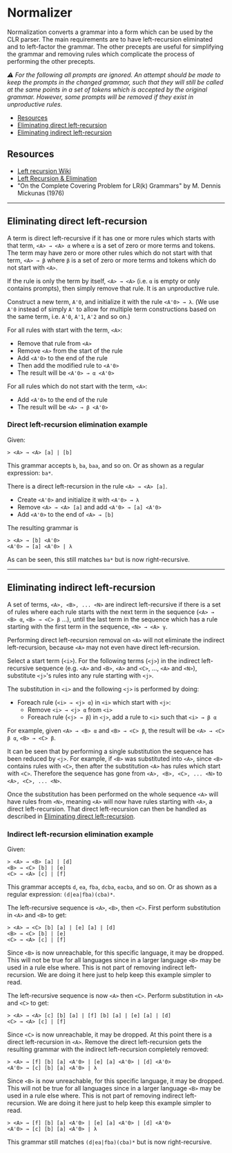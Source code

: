 ﻿# Normalizer

Normalization converts a grammar into a form which can be used by the CLR parser.
The main requirements are to have left-recursion eliminated and to left-factor the grammar.
The other precepts are useful for simplifying the grammar and removing rules which
complicate the process of performing the other precepts.

_:warning: For the following all prompts are ignored. An attempt should be made to
keep the prompts in the changed grammar,
such that they will still be called at the same points in a set of tokens which
is accepted by the original grammar.
However, some prompts will be removed if they exist in unproductive rules._

- [Resources](#resources)
- [Eliminating direct left-recursion](#eliminating-direct-left-recursion)
- [Eliminating indirect left-recursion](#eliminating-indirect-left-recursion)

## Resources

- [Left recursion Wiki](https://handwiki.org/wiki/Left_recursion)
- [Left Recursion & Elimination](https://www.gatevidyalay.com/left-recursion-left-recursion-elimination/)
- "On the Complete Covering Problem for LR(k) Grammars" by M. Dennis Mickunas (1976)

---

## Eliminating direct left-recursion

A term is direct left-recursive if it has one or more rules which starts with that term,
`<A> → <A> α` where `α` is a set of zero or more terms and tokens.
The term may have zero or more other rules which do not start with that term,
`<A> → β` where `β` is a set of zero or more terms and tokens which do not start with `<A>`.

If the rule is only the term by itself, `<A> → <A>` (i.e. `α` is empty or only contains prompts),
then simply remove that rule. It is an unproductive rule.

Construct a new term, `A'0`, and initialize it with the rule `<A'0> → λ`.
(We use `A'0` instead of simply `A'` to allow for multiple term constructions
based on the same term, i.e. `A'0`, `A'1`, `A'2` and so on.)

For all rules with start with the term, `<A>`:

- Remove that rule from `<A>`
- Remove `<A>` from the start of the rule
- Add `<A'0>` to the end of the rule
- Then add the modified rule to `<A'0>`
- The result will be `<A'0> → α <A'0>`

For all rules which do not start with the term, `<A>`:

- Add `<A'0>` to the end of the rule
- The result will be `<A> → β <A'0>`

### Direct left-recursion elimination example

Given:

```plain
> <A> → <A> [a] | [b]
```

This grammar accepts `b`, `ba`, `baa`, and so on.
Or as shown as a regular expression: `ba*`.

There is a direct left-recursion in the rule `<A> → <A> [a]`.

- Create `<A'0>` and initialize it with `<A'0> → λ`
- Remove `<A> → <A> [a]` and add `<A'0> → [a] <A'0>`
- Add `<A'0>` to the end of `<A> → [b]`

The resulting grammar is

```plain
> <A> → [b] <A'0>
<A'0> → [a] <A'0> | λ
```

As can be seen, this still matches `ba*` but is now right-recursive.

---

## Eliminating indirect left-recursion

A set of terms, `<A>, <B>, ... <N>` are indirect left-recursive if there is a set of rules where
each rule starts with the next term in the sequence (`<A> → <B> α`, `<B> → <C> β` ...),
until the last term in the sequence which has a rule starting with the first term in the sequence,
`<N> → <A> γ`.

Performing direct left-recursion removal on `<A>` will not eliminate the indirect left-recursion,
because `<A>` may not even have direct left-recursion.

Select a start term (`<i>`). For the following terms (`<j>`) in the indirect left-recursive sequence
(e.g. `<A>` and `<B>`, `<A>` and `<C>`, ..., `<A>` and `<N>`),
substitute `<j>`'s rules into any rule starting with `<j>`.

The substitution in `<i>` and the following `<j>` is performed by doing:

- Foreach rule (`<i> → <j> α`) in `<i>` which start with `<j>`:
  - Remove `<i> → <j> α` from `<i>`
  - Foreach rule (`<j> → β`) in `<j>`, add a rule to `<i>` such that `<i> → β α`

For example, given `<A> → <B> α` and `<B> → <C> β`, the result will be `<A> → <C> β α`, `<B> → <C> β`.

It can be seen that by performing a single substitution the sequence has been reduced by `<j>`.
For example, if `<B>` was substituted into `<A>`, since `<B>` contains rules with `<C>`,
then after the substitution `<A>` has rules which start with `<C>`.
Therefore the sequence has gone from `<A>, <B>, <C>, ... <N>` to `<A>, <C>, ... <N>`.

Once the substitution has been performed on the whole sequence `<A>` will have rules from `<N>`,
meaning `<A>` will now have rules starting with `<A>`, a direct left-recursion.
That direct left-recursion can then be handled as described
in [Eliminating direct left-recursion](#eliminating-direct-left-recursion).

### Indirect left-recursion elimination example

Given:

```plain
> <A> → <B> [a] | [d]
<B> → <C> [b] | [e]
<C> → <A> [c] | [f]
```

This grammar accepts `d`, `ea`, `fba`, `dcba`, `eacba`, and so on.
Or as shown as a regular expression: `(d|ea|fba)(cba)*`.

The left-recursive sequence is `<A>`, `<B>`, then `<C>`.
First perform substitution in `<A>` and `<B>` to get:

```plain
> <A> → <C> [b] [a] | [e] [a] | [d]
<B> → <C> [b] | [e]
<C> → <A> [c] | [f]
```

Since `<B>` is now unreachable, for this specific language, it may be dropped.
This will not be true for all languages since in a larger language `<B>`
may be used in a rule else where. This is not part of removing indirect left-recursion.
We are doing it here just to help keep this example simpler to read.

The left-recursive sequence is now `<A>` then `<C>`.
Perform substitution in `<A>` and `<C>` to get:

```plain
> <A> → <A> [c] [b] [a] | [f] [b] [a] | [e] [a] | [d]
<C> → <A> [c] | [f]
```

Since `<C>` is now unreachable, it may be dropped.
At this point there is a direct left-recursion in `<A>`.
Remove the direct left-recursion gets the resulting grammar
with the indirect left-recursion completely removed:

```plain
> <A> → [f] [b] [a] <A'0> | [e] [a] <A'0> | [d] <A'0>
<A'0> → [c] [b] [a] <A'0> | λ
```

Since `<B>` is now unreachable, for this specific language, it may be dropped.
This will not be true for all languages since in a larger language `<B>`
may be used in a rule else where. This is not part of removing indirect left-recursion.
We are doing it here just to help keep this example simpler to read.

```plain
> <A> → [f] [b] [a] <A'0> | [e] [a] <A'0> | [d] <A'0>
<A'0> → [c] [b] [a] <A'0> | λ
```

This grammar still matches `(d|ea|fba)(cba)*` but is now right-recursive.
